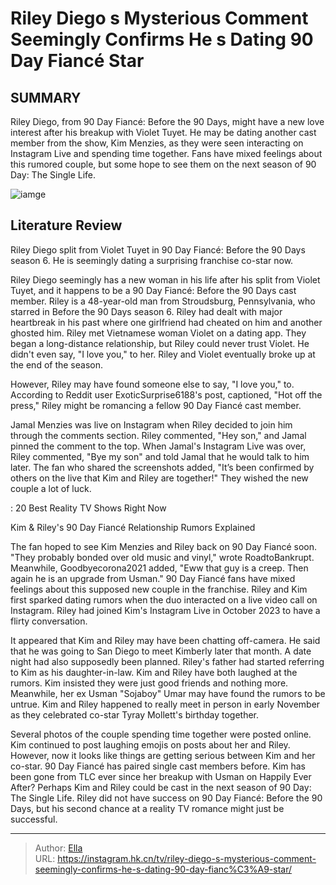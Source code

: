 # Riley Diego s Mysterious Comment Seemingly Confirms He s Dating 90 Day Fiancé Star


## SUMMARY 



  Riley Diego, from 90 Day Fiancé: Before the 90 Days, might have a new love interest after his breakup with Violet Tuyet.   He may be dating another cast member from the show, Kim Menzies, as they were seen interacting on Instagram Live and spending time together.   Fans have mixed feelings about this rumored couple, but some hope to see them on the next season of 90 Day: The Single Life.  

![iamge](https://static1.srcdn.com/wordpress/wp-content/uploads/2023/11/riley-diego-s-mysterious-comment-seemingly-confirms-he-s-dating-90-day-fianc-star.jpg)

## Literature Review
Riley Diego split from Violet Tuyet in 90 Day Fiancé: Before the 90 Days season 6. He is seemingly dating a surprising franchise co-star now.




Riley Diego seemingly has a new woman in his life after his split from Violet Tuyet, and it happens to be a 90 Day Fiancé: Before the 90 Days cast member. Riley is a 48-year-old man from Stroudsburg, Pennsylvania, who starred in Before the 90 Days season 6. Riley had dealt with major heartbreak in his past where one girlfriend had cheated on him and another ghosted him. Riley met Vietnamese woman Violet on a dating app. They began a long-distance relationship, but Riley could never trust Violet. He didn&#39;t even say, &#34;I love you,&#34; to her. Riley and Violet eventually broke up at the end of the season.




However, Riley may have found someone else to say, &#34;I love you,&#34; to. According to Reddit user ExoticSurprise6188&#39;s post, captioned, &#34;Hot off the press,&#34; Riley might be romancing a fellow 90 Day Fiancé cast member.


 

Jamal Menzies was live on Instagram when Riley decided to join him through the comments section. Riley commented, &#34;Hey son,&#34; and Jamal pinned the comment to the top. When Jamal&#39;s Instagram Live was over, Riley commented, &#34;Bye my son&#34; and told Jamal that he would talk to him later. The fan who shared the screenshots added, &#34;It’s been confirmed by others on the live that Kim and Riley are together!&#34; They wished the new couple a lot of luck.

 : 20 Best Reality TV Shows Right Now





 Kim &amp; Riley&#39;s 90 Day Fiancé Relationship Rumors Explained 
          

The fan hoped to see Kim Menzies and Riley back on 90 Day Fiancé soon. &#34;They probably bonded over old music and vinyl,&#34; wrote RoadtoBankrupt. Meanwhile, Goodbyecorona2021 added, &#34;Eww that guy is a creep. Then again he is an upgrade from Usman.&#34; 90 Day Fiancé fans have mixed feelings about this supposed new couple in the franchise. Riley and Kim first sparked dating rumors when the duo interacted on a live video call on Instagram. Riley had joined Kim&#39;s Instagram Live in October 2023 to have a flirty conversation.

It appeared that Kim and Riley may have been chatting off-camera. He said that he was going to San Diego to meet Kimberly later that month. A date night had also supposedly been planned. Riley&#39;s father had started referring to Kim as his daughter-in-law. Kim and Riley have both laughed at the rumors. Kim insisted they were just good friends and nothing more. Meanwhile, her ex Usman &#34;Sojaboy&#34; Umar may have found the rumors to be untrue. Kim and Riley happened to really meet in person in early November as they celebrated co-star Tyray Mollett&#39;s birthday together.




Several photos of the couple spending time together were posted online. Kim continued to post laughing emojis on posts about her and Riley. However, now it looks like things are getting serious between Kim and her co-star. 90 Day Fiancé has paired single cast members before. Kim has been gone from TLC ever since her breakup with Usman on Happily Ever After? Perhaps Kim and Riley could be cast in the next season of 90 Day: The Single Life. Riley did not have success on 90 Day Fiancé: Before the 90 Days, but his second chance at a reality TV romance might just be successful.



---

> Author: [Ella](https://instagram.hk.cn/)  
> URL: https://instagram.hk.cn/tv/riley-diego-s-mysterious-comment-seemingly-confirms-he-s-dating-90-day-fianc%C3%A9-star/  

